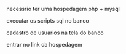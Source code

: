 necessrio ter uma hospedagem php + mysql

executar os scripts sql no banco

cadastro de usuarios na tela do banco

entrar no link da hospedagem
